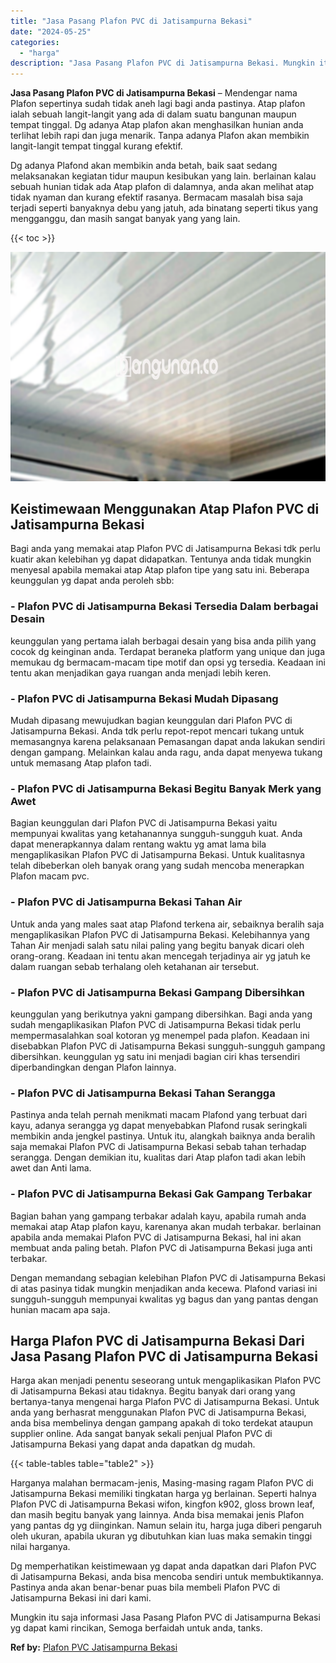 ```yaml
---
title: "Jasa Pasang Plafon PVC di Jatisampurna Bekasi"
date: "2024-05-25"
categories: 
  - "harga"
description: "Jasa Pasang Plafon PVC di Jatisampurna Bekasi. Mungkin itu saja informasi Jasa Pasang Plafon PVC di Jatisampurna Bekasi yg dapat kami rincikan, Semoga berfai..."
---
```


**Jasa Pasang Plafon PVC di Jatisampurna Bekasi** – Mendengar nama Plafon sepertinya sudah tidak aneh lagi bagi anda pastinya. Atap plafon ialah sebuah langit-langit yang ada di dalam suatu bangunan maupun tempat tinggal. Dg adanya Atap plafon akan menghasilkan hunian anda terlihat lebih rapi dan juga menarik. Tanpa adanya Plafon akan membikin langit-langit tempat tinggal kurang efektif.

Dg adanya Plafond akan membikin anda betah, baik saat sedang melaksanakan kegiatan tidur maupun kesibukan yang lain. berlainan kalau sebuah hunian tidak ada Atap plafon di dalamnya, anda akan melihat atap tidak nyaman dan kurang efektif rasanya. Bermacam masalah bisa saja terjadi seperti banyaknya debu yang jatuh, ada binatang seperti tikus yang mengganggu, dan masih sangat banyak yang yang lain.

{{< toc >}}

![Jasa Pasang Plafon PVC di Jatisampurna Bekasi](/images/flafond-pvc-murah09.png)

## Keistimewaan Menggunakan Atap Plafon PVC di Jatisampurna Bekasi

Bagi anda yang memakai atap Plafon PVC di Jatisampurna Bekasi tdk perlu kuatir akan kelebihan yg dapat didapatkan. Tentunya anda tidak mungkin menyesal apabila memakai atap Atap plafon tipe yang satu ini. Beberapa keunggulan yg dapat anda peroleh sbb:

### \- Plafon PVC di Jatisampurna Bekasi Tersedia Dalam berbagai Desain

keunggulan yang pertama ialah berbagai desain yang bisa anda pilih yang cocok dg keinginan anda. Terdapat beraneka platform yang unique dan juga memukau dg bermacam-macam tipe motif dan opsi yg tersedia. Keadaan ini tentu akan menjadikan gaya ruangan anda menjadi lebih keren.

### \- Plafon PVC di Jatisampurna Bekasi Mudah Dipasang

Mudah dipasang mewujudkan bagian keunggulan dari Plafon PVC di Jatisampurna Bekasi. Anda tdk perlu repot-repot mencari tukang untuk memasangnya karena pelaksanaan Pemasangan dapat anda lakukan sendiri dengan gampang. Melainkan kalau anda ragu, anda dapat menyewa tukang untuk memasang Atap plafon tadi.

### \- Plafon PVC di Jatisampurna Bekasi Begitu Banyak Merk yang Awet

Bagian keunggulan dari Plafon PVC di Jatisampurna Bekasi yaitu mempunyai kwalitas yang ketahanannya sungguh-sungguh kuat. Anda dapat menerapkannya dalam rentang waktu yg amat lama bila mengaplikasikan Plafon PVC di Jatisampurna Bekasi. Untuk kualitasnya telah dibeberkan oleh banyak orang yang sudah mencoba menerapkan Plafon macam pvc.

### \- Plafon PVC di Jatisampurna Bekasi Tahan Air

Untuk anda yang males saat atap Plafond terkena air, sebaiknya beralih saja mengaplikasikan Plafon PVC di Jatisampurna Bekasi. Kelebihannya yang Tahan Air menjadi salah satu nilai paling yang begitu banyak dicari oleh orang-orang. Keadaan ini tentu akan mencegah terjadinya air yg jatuh ke dalam ruangan sebab terhalang oleh ketahanan air tersebut.

### \- Plafon PVC di Jatisampurna Bekasi Gampang Dibersihkan

keunggulan yang berikutnya yakni gampang dibersihkan. Bagi anda yang sudah mengaplikasikan Plafon PVC di Jatisampurna Bekasi tidak perlu mempermasalahkan soal kotoran yg menempel pada plafon. Keadaan ini disebabkan Plafon PVC di Jatisampurna Bekasi sungguh-sungguh gampang dibersihkan. keunggulan yg satu ini menjadi bagian ciri khas tersendiri diperbandingkan dengan Plafon lainnya.

### \- Plafon PVC di Jatisampurna Bekasi Tahan Serangga

Pastinya anda telah pernah menikmati macam Plafond yang terbuat dari kayu, adanya serangga yg dapat menyebabkan Plafond rusak seringkali membikin anda jengkel pastinya. Untuk itu, alangkah baiknya anda beralih saja memakai Plafon PVC di Jatisampurna Bekasi sebab tahan terhadap serangga. Dengan demikian itu, kualitas dari Atap plafon tadi akan lebih awet dan Anti lama.

### \- Plafon PVC di Jatisampurna Bekasi Gak Gampang Terbakar

Bagian bahan yang gampang terbakar adalah kayu, apabila rumah anda memakai atap Atap plafon kayu, karenanya akan mudah terbakar. berlainan apabila anda memakai Plafon PVC di Jatisampurna Bekasi, hal ini akan membuat anda paling betah. Plafon PVC di Jatisampurna Bekasi juga anti terbakar.

Dengan memandang sebagian kelebihan Plafon PVC di Jatisampurna Bekasi di atas pasinya tidak mungkin menjadikan anda kecewa. Plafond variasi ini sungguh-sungguh mempunyai kwalitas yg bagus dan yang pantas dengan hunian macam apa saja.

## Harga Plafon PVC di Jatisampurna Bekasi Dari Jasa Pasang Plafon PVC di Jatisampurna Bekasi

Harga akan menjadi penentu seseorang untuk mengaplikasikan Plafon PVC di Jatisampurna Bekasi atau tidaknya. Begitu banyak dari orang yang bertanya-tanya mengenai harga Plafon PVC di Jatisampurna Bekasi. Untuk anda yang berhasrat menggunakan Plafon PVC di Jatisampurna Bekasi, anda bisa membelinya dengan gampang apakah di toko terdekat ataupun supplier online. Ada sangat banyak sekali penjual Plafon PVC di Jatisampurna Bekasi yang dapat anda dapatkan dg mudah.

{{< table-tables table="table2" >}}

Harganya malahan bermacam-jenis, Masing-masing ragam Plafon PVC di Jatisampurna Bekasi memiliki tingkatan harga yg berlainan. Seperti halnya Plafon PVC di Jatisampurna Bekasi wifon, kingfon k902, gloss brown leaf, dan masih begitu banyak yang lainnya. Anda bisa memakai jenis Plafon yang pantas dg yg diinginkan. Namun selain itu, harga juga diberi pengaruh oleh ukuran, apabila ukuran yg dibutuhkan kian luas maka semakin tinggi nilai harganya.

Dg memperhatikan keistimewaan yg dapat anda dapatkan dari Plafon PVC di Jatisampurna Bekasi, anda bisa mencoba sendiri untuk membuktikannya. Pastinya anda akan benar-benar puas bila membeli Plafon PVC di Jatisampurna Bekasi ini dari kami.

Mungkin itu saja informasi Jasa Pasang Plafon PVC di Jatisampurna Bekasi yg dapat kami rincikan, Semoga berfaidah untuk anda, tanks.

**Ref by:** [Plafon PVC Jatisampurna Bekasi](https://id.wikipedia.org/wiki/Plafon)

